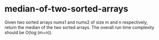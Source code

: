 # median-of-two-sorted-arrays
Given two sorted arrays nums1 and nums2 of size m and n respectively, return the median of the two sorted arrays.  The overall run time complexity should be O(log (m+n)).
